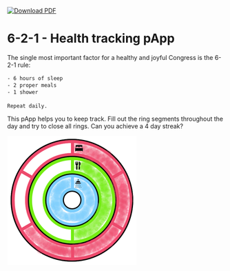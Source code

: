 [![Download PDF](https://img.shields.io/badge/download-pdf-green.svg)](https://github.com/1maetsch/6-2-1/raw/master/files/6-2-1.pdf)

# 6-2-1 - Health tracking pApp
The single most important factor for a healthy and joyful Congress is the 6-2-1 rule:

```
- 6 hours of sleep
- 2 proper meals
- 1 shower

Repeat daily.
```

This pApp helps you to keep track. Fill out the ring segments throughout the day and try to close all rings. Can you achieve a 4 day streak?

![Example: 4 hours sleep, 1 meal, 1 shower](https://raw.githubusercontent.com/1maetsch/6-2-1/master/files/4-1-1.png)

